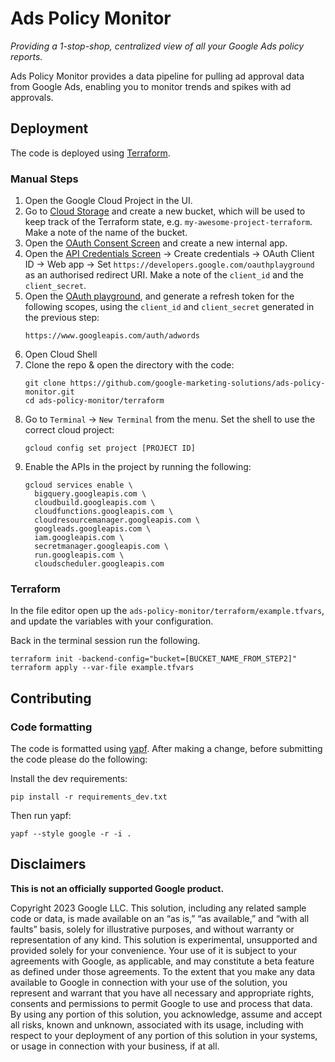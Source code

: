 # Ads Policy Monitor

_Providing a 1-stop-shop, centralized view of all your Google Ads policy
reports._

Ads Policy Monitor provides a data pipeline for pulling ad approval data from
Google Ads, enabling you to monitor trends and spikes with ad approvals.

## Deployment

The code is deployed using [Terraform](https://www.terraform.io/).

### Manual Steps

1. Open the Google Cloud Project in the UI.
2. Go to [Cloud Storage](https://console.cloud.google.com/storage/browser) and
   create a new bucket, which will be used to keep track of the Terraform state,
   e.g. `my-awesome-project-terraform`. Make a note of the name of the bucket.
3. Open the [OAuth Consent Screen](
   https://console.cloud.google.com/apis/credentials/consent) and create a new
   internal app.
4. Open the [API Credentials Screen](
   https://console.cloud.google.com/apis/credentials) -> Create credentials ->
   OAuth Client ID -> Web app -> Set
   `https://developers.google.com/oauthplayground` as an authorised redirect
   URI. Make a note of the `client_id` and the `client_secret`.
5. Open the [OAuth playground](https://developers.google.com/oauthplayground/),
   and generate a refresh token for the following scopes, using the
   `client_id` and `client_secret` generated in the previous step:
   ```
   https://www.googleapis.com/auth/adwords
   ```
6. Open Cloud Shell
7. Clone the repo & open the directory with the code:
   ```
   git clone https://github.com/google-marketing-solutions/ads-policy-monitor.git
   cd ads-policy-monitor/terraform
   ```
8. Go to `Terminal` -> `New Terminal` from the menu. Set the shell to use the
   correct cloud project:
   ```
   gcloud config set project [PROJECT ID]
   ```
9. Enable the APIs in the project by running the following:
   ```
   gcloud services enable \
     bigquery.googleapis.com \
     cloudbuild.googleapis.com \
     cloudfunctions.googleapis.com \
     cloudresourcemanager.googleapis.com \
     googleads.googleapis.com \
     iam.googleapis.com \
     secretmanager.googleapis.com \
     run.googleapis.com \
     cloudscheduler.googleapis.com
   ```

### Terraform

In the file editor open up the `ads-policy-monitor/terraform/example.tfvars`,
and update the variables with your configuration.

Back in the terminal session run the following.

```
terraform init -backend-config="bucket=[BUCKET_NAME_FROM_STEP2]"
terraform apply --var-file example.tfvars
```

## Contributing

### Code formatting

The code is formatted using [yapf](https://github.com/google/yapf). After making
a change, before submitting the code please do the following:

Install the dev requirements:
```
pip install -r requirements_dev.txt
```

Then run yapf:

```
yapf --style google -r -i .
```

## Disclaimers
__This is not an officially supported Google product.__

Copyright 2023 Google LLC. This solution, including any related sample code or
data, is made available on an “as is,” “as available,” and “with all faults”
basis, solely for illustrative purposes, and without warranty or representation
of any kind. This solution is experimental, unsupported and provided solely for
your convenience. Your use of it is subject to your agreements with Google, as
applicable, and may constitute a beta feature as defined under those agreements.
To the extent that you make any data available to Google in connection with your
use of the solution, you represent and warrant that you have all necessary and
appropriate rights, consents and permissions to permit Google to use and process
that data. By using any portion of this solution, you acknowledge, assume and
accept all risks, known and unknown, associated with its usage, including with
respect to your deployment of any portion of this solution in your systems, or
usage in connection with your business, if at all.
